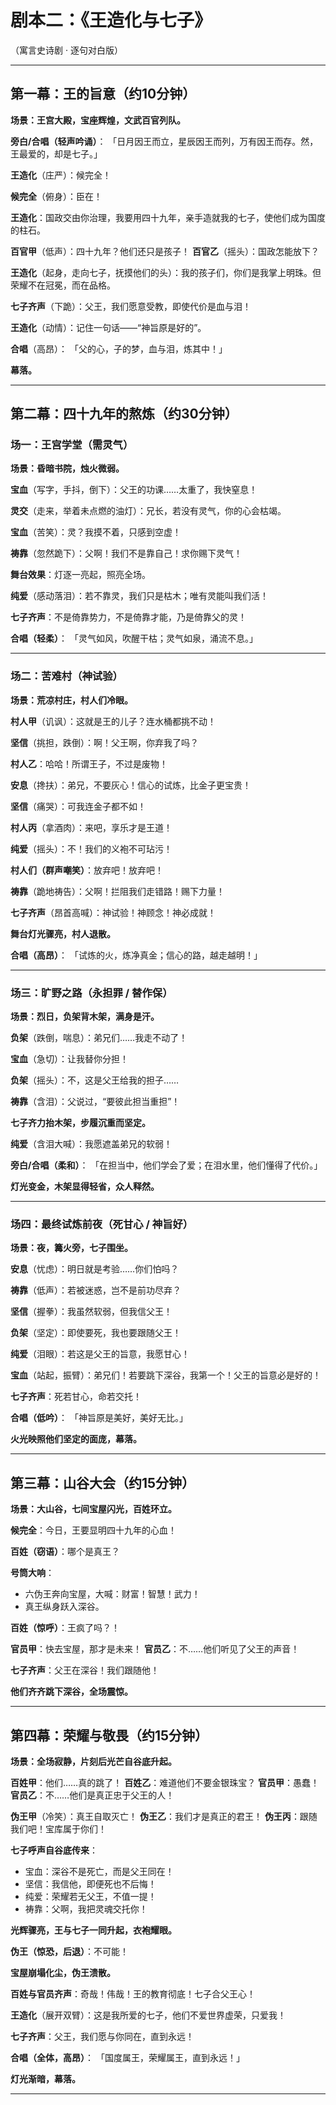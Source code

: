 
# 剧本二：《王造化与七子》

（寓言史诗剧 · 逐句对白版）

---

## 第一幕：王的旨意（约10分钟）

**场景：王宫大殿，宝座辉煌，文武百官列队。**

**旁白/合唱（轻声吟诵）**：
「日月因王而立，星辰因王而列，万有因王而存。然，王最爱的，却是七子。」

**王造化**（庄严）：候完全！

**候完全**（俯身）：臣在！

**王造化**：国政交由你治理，我要用四十九年，亲手造就我的七子，使他们成为国度的柱石。

**百官甲**（低声）：四十九年？他们还只是孩子！
**百官乙**（摇头）：国政怎能放下？

**王造化**（起身，走向七子，抚摸他们的头）：我的孩子们，你们是我掌上明珠。但荣耀不在冠冕，而在品格。

**七子齐声**（下跪）：父王，我们愿意受教，即使代价是血与泪！

**王造化**（动情）：记住一句话——“神旨原是好的”。

**合唱**（高昂）：
「父的心，子的梦，血与泪，炼其中！」

**幕落。**

---

## 第二幕：四十九年的熬炼（约30分钟）

### 场一：王宫学堂（需灵气）

**场景：昏暗书院，烛火微弱。**

**宝血**（写字，手抖，倒下）：父王的功课……太重了，我快窒息！

**灵交**（走来，举着未点燃的油灯）：兄长，若没有灵气，你的心会枯竭。

**宝血**（苦笑）：灵？我摸不着，只感到空虚！

**祷靠**（忽然跪下）：父啊！我们不是靠自己！求你赐下灵气！

**舞台效果**：灯逐一亮起，照亮全场。

**纯爱**（感动落泪）：若不靠灵，我们只是枯木；唯有灵能叫我们活！

**七子齐声**：不是倚靠势力，不是倚靠才能，乃是倚靠父的灵！

**合唱（轻柔）**：
「灵气如风，吹醒干枯；灵气如泉，涌流不息。」

---

### 场二：苦难村（神试验）

**场景：荒凉村庄，村人们冷眼。**

**村人甲**（讥讽）：这就是王的儿子？连水桶都挑不动！

**坚信**（挑担，跌倒）：啊！父王啊，你弃我了吗？

**村人乙**：哈哈！所谓王子，不过是废物！

**安息**（搀扶）：弟兄，不要灰心！信心的试炼，比金子更宝贵！

**坚信**（痛哭）：可我连金子都不如！

**村人丙**（拿酒肉）：来吧，享乐才是王道！

**纯爱**（摇头）：不！我们的义袍不可玷污！

**村人们（群声嘲笑）**：放弃吧！放弃吧！

**祷靠**（跪地祷告）：父啊！拦阻我们走错路！赐下力量！

**七子齐声**（昂首高喊）：神试验！神顾念！神必成就！

**舞台灯光骤亮，村人退散。**

**合唱（高昂）**：
「试炼的火，炼净真金；信心的路，越走越明！」

---

### 场三：旷野之路（永担罪 / 替作保）

**场景：烈日，负架背木架，满身是汗。**

**负架**（跌倒，喘息）：弟兄们……我走不动了！

**宝血**（急切）：让我替你分担！

**负架**（摇头）：不，这是父王给我的担子……

**祷靠**（含泪）：父说过，“要彼此担当重担”！

**七子齐力抬木架，步履沉重而坚定。**

**纯爱**（含泪大喊）：我愿遮盖弟兄的软弱！

**旁白/合唱（柔和）**：
「在担当中，他们学会了爱；在泪水里，他们懂得了代价。」

**灯光变金，木架显得轻省，众人释然。**

---

### 场四：最终试炼前夜（死甘心 / 神旨好）

**场景：夜，篝火旁，七子围坐。**

**安息**（忧虑）：明日就是考验……你们怕吗？

**祷靠**（低声）：若被迷惑，岂不是前功尽弃？

**坚信**（握拳）：我虽然软弱，但我信父王！

**负架**（坚定）：即使要死，我也要跟随父王！

**纯爱**（泪眼）：若这是父王的旨意，我愿甘心！

**宝血**（站起，振臂）：弟兄们！若要跳下深谷，我第一个！父王的旨意必是好的！

**七子齐声**：死若甘心，命若交托！

**合唱（低吟）**：
「神旨原是美好，美好无比。」

**火光映照他们坚定的面庞，幕落。**

---

## 第三幕：山谷大会（约15分钟）

**场景：大山谷，七间宝屋闪光，百姓环立。**

**候完全**：今日，王要显明四十九年的心血！

**百姓（窃语）**：哪个是真王？

**号筒大响**：

* 六伪王奔向宝屋，大喊：财富！智慧！武力！
* 真王纵身跃入深谷。

**百姓（惊呼）**：王疯了吗？！

**官员甲**：快去宝屋，那才是未来！
**官员乙**：不……他们听见了父王的声音！

**七子齐声**：父王在深谷！我们跟随他！

**他们齐齐跳下深谷，全场震惊。**

---

## 第四幕：荣耀与敬畏（约15分钟）

**场景：全场寂静，片刻后光芒自谷底升起。**

**百姓甲**：他们……真的跳了！
**百姓乙**：难道他们不要金银珠宝？
**官员甲**：愚蠢！
**官员乙**：不……他们是真正忠于父王的人！

**伪王甲**（冷笑）：真王自取灭亡！
**伪王乙**：我们才是真正的君王！
**伪王丙**：跟随我们吧！宝库属于你们！

**七子呼声自谷底传来**：

* 宝血：深谷不是死亡，而是父王同在！
* 坚信：我信他，即便死也不后悔！
* 纯爱：荣耀若无父王，不值一提！
* 祷靠：父啊，我把灵魂交托你！

**光辉骤亮，王与七子一同升起，衣袍耀眼。**

**伪王（惊恐，后退）**：不可能！

**宝屋崩塌化尘，伪王溃散。**

**百姓与官员齐声**：奇哉！伟哉！王的教育彻底！七子合父王心！

**王造化**（展开双臂）：这是我所爱的七子，他们不爱世界虚荣，只爱我！

**七子齐声**：父王，我们愿与你同在，直到永远！

**合唱（全体，高昂）**：
「国度属王，荣耀属王，直到永远！」

**灯光渐暗，幕落。**

---




